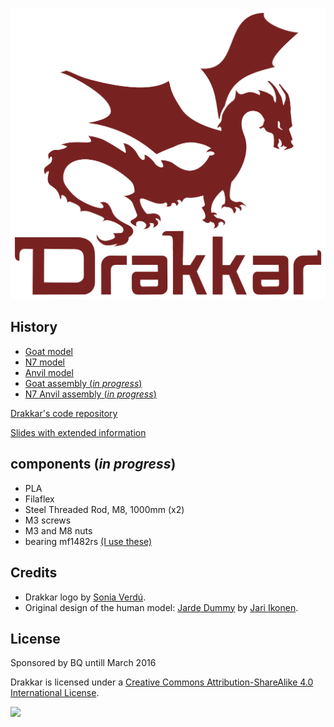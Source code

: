 ![](doc/logo/drakkar.png)

## History

* [Goat model](cad/freecad/goat)
* [N7 model](cad/freecad/n7)
* [Anvil model](cad/freecad/anvil)
* [Goat assembly (*in progress*)](goat_assembly.md)
* [N7 Anvil assembly (*in progress*)](n7_assembly.md)

[Drakkar's code repository](https://github.com/davidsanfal/drakkar-code)

[Slides with extended information](https://docs.google.com/presentation/d/1ZMLm4qNfcyg3-ecoeMDhc2dMLOijJFQUegxEqDrHt8k/pub?start=false&loop=false&delayms=3000)

## components (*in progress*)

* PLA
* Filaflex
* Steel Threaded Rod, M8, 1000mm (x2)
* M3 screws
* M3 and M8 nuts
* bearing mf1482rs [(I use these)](http://www.rcbearings.co.uk/index.php?route=product/product&product_id=667)

## Credits

* Drakkar logo by [Sonia Verdú](http://www.soniaverdu.es/).
* Original design of the human model: [Jarde Dummy](https://grabcad.com/library/jarde-dummy-1) by [Jari Ikonen](https://grabcad.com/jari.ikonen-2).

## License

Sponsored by BQ untill March 2016

Drakkar is licensed under a [Creative Commons Attribution-ShareAlike 4.0 International License](http://creativecommons.org/licenses/by-sa/4.0/).

![](doc/logo/by-sa.png)
